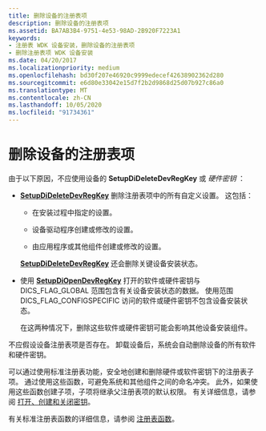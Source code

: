 ```yaml
---
title: 删除设备的注册表项
description: 删除设备的注册表项
ms.assetid: BA7AB3B4-9751-4e53-98AD-2B920F7223A1
keywords:
- 注册表 WDK 设备安装，删除设备的注册表项
- 删除注册表项 WDK 设备安装
ms.date: 04/20/2017
ms.localizationpriority: medium
ms.openlocfilehash: bd30f207e46920c9999edecef42638902362d280
ms.sourcegitcommit: e6d80e33042e15d7f2b2d9868d25d07b927c86a0
ms.translationtype: MT
ms.contentlocale: zh-CN
ms.lasthandoff: 10/05/2020
ms.locfileid: "91734361"
---
```

# <a name="deleting-the-registry-keys-of-a-device"></a>删除设备的注册表项


由于以下原因，不应使用设备的 **SetupDiDeleteDevRegKey** 或 *硬件密钥* ：

-   [**SetupDiDeleteDevRegKey**](/windows/win32/api/setupapi/nf-setupapi-setupdideletedevregkey) 删除注册表项中的所有自定义设置。 这包括：

    -   在安装过程中指定的设置。

    -   设备驱动程序创建或修改的设置。

    -   由应用程序或其他组件创建或修改的设置。

    [**SetupDiDeleteDevRegKey**](/windows/win32/api/setupapi/nf-setupapi-setupdideletedevregkey) 还会删除关键设备安装状态。

-   使用 [**SetupDiOpenDevRegKey**](/windows/win32/api/setupapi/nf-setupapi-setupdiopendevregkey) 打开的软件或硬件密钥与 DICS_FLAG_GLOBAL 范围包含有关设备安装状态的数据。 使用范围 DICS_FLAG_CONFIGSPECIFIC 访问的软件或硬件密钥不包含设备安装状态。

    在这两种情况下，删除这些软件或硬件密钥可能会影响其他设备安装组件。

不应假设设备注册表项是否存在。 卸载设备后，系统会自动删除设备的所有软件和硬件密钥。

可以通过使用标准注册表功能，安全地创建和删除硬件或软件密钥下的注册表子项。 通过使用这些函数，可避免系统和其他组件之间的命名冲突。 此外，如果使用这些函数创建子项，子项将继承父注册表项的默认权限。 有关详细信息，请参阅 [打开、创建和关闭密钥](/windows/win32/sysinfo/opening-creating-and-closing-keys)。

有关标准注册表函数的详细信息，请参阅 [注册表函数](/windows/win32/sysinfo/registry-functions)。

